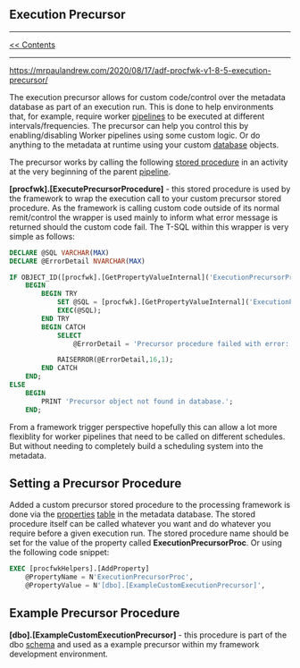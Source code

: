 ## Execution Precursor

___
[<< Contents](/procfwk/contents) 

___

https://mrpaulandrew.com/2020/08/17/adf-procfwk-v1-8-5-execution-precursor/

The execution precursor allows for custom code/control over the metadata database as part of an execution run. This is done to help environments that, for example, require worker [pipelines](/procfwk/pipelines) to be executed at different intervals/frequencies. The precursor can help you control this by enabling/disabling Worker pipelines using some custom logic. Or do anything to the metadata at runtime using your custom [database](/procfwk/database) objects.

The precursor works by calling the following [stored procedure](/procfwk/storedprocedures) in an activity at the very beginning of the parent [pipeline](/procfwk/pipelines).

__[procfwk].[ExecutePrecursorProcedure]__ - this stored procedure is used by the framework to wrap the execution call to your custom precursor stored procedure. As the framework is calling custom code outside of its normal remit/control the wrapper is used mainly to inform what error message is returned should the custom code fail. The T-SQL within this wrapper is very simple as follows:

```sql
DECLARE @SQL VARCHAR(MAX) 
DECLARE @ErrorDetail NVARCHAR(MAX)

IF OBJECT_ID([procfwk].[GetPropertyValueInternal]('ExecutionPrecursorProc')) IS NOT NULL
	BEGIN
		BEGIN TRY
			SET @SQL = [procfwk].[GetPropertyValueInternal]('ExecutionPrecursorProc');
			EXEC(@SQL);
		END TRY
		BEGIN CATCH
			SELECT
				@ErrorDetail = 'Precursor procedure failed with error: ' + ERROR_MESSAGE();

			RAISERROR(@ErrorDetail,16,1);
		END CATCH
	END;
ELSE
	BEGIN
		PRINT 'Precursor object not found in database.';
	END;
```

From a framework trigger perspective hopefully this can allow a lot more flexiblity for worker pipelines that need to be called on different schedules. But without needing to completely build a scheduling system into the metadata.

## Setting a Precursor Procedure
Added a custom precursor stored procedure to the processing framework is done via the [properties](/procfwk/properties) [table](/procfwk/tables) in the metadata database. The stored procedure itself can be called whatever you want and do whatever you require before a given execution run. The stored procedure name should be set for the value of the property called __ExecutionPrecursorProc__. Or using the following code snippet:

```sql
EXEC [procfwkHelpers].[AddProperty]
	@PropertyName = N'ExecutionPrecursorProc',
	@PropertyValue = N'[dbo].[ExampleCustomExecutionPrecursor]',
```

## Example Precursor Procedure

__[dbo].[ExampleCustomExecutionPrecursor]__ - this procedure is part of the dbo [schema](/procfwk/schemas) and used as a example precursor within my framework development environment. 

